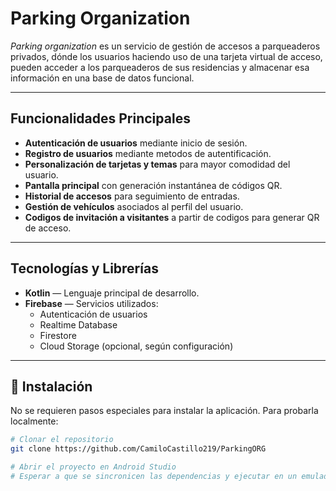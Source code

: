 # Parking Organization

*Parking organization* es un servicio de gestión de accesos a parqueaderos privados, dónde los usuarios haciendo uso de una tarjeta virtual de acceso, pueden acceder a los parqueaderos de sus residencias y almacenar esa información en una base de datos funcional.

---

##  Funcionalidades Principales

-  **Autenticación de usuarios** mediante inicio de sesión.
-  **Registro de usuarios** mediante metodos de autentificación.
-  **Personalización de tarjetas y temas** para mayor comodidad del usuario.
-  **Pantalla principal** con generación instantánea de códigos QR.
-  **Historial de accesos** para seguimiento de entradas.
-  **Gestión de vehículos** asociados al perfil del usuario.
-  **Codigos de invitación a visitantes** a partir de codigos para generar QR de acceso.

---

##  Tecnologías y Librerías

- **Kotlin** — Lenguaje principal de desarrollo.
- **Firebase** — Servicios utilizados:
  - Autenticación de usuarios
  - Realtime Database
  - Firestore
  - Cloud Storage (opcional, según configuración)

---

## 🚀 Instalación

No se requieren pasos especiales para instalar la aplicación. Para probarla localmente:

```bash
# Clonar el repositorio
git clone https://github.com/CamiloCastillo219/ParkingORG

# Abrir el proyecto en Android Studio
# Esperar a que se sincronicen las dependencias y ejecutar en un emulador o dispositivo físico.

